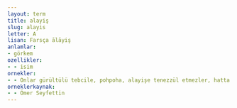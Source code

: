 ```yaml
---
layout: term
title: alayiş
slug: alayis
letter: A
lisan: Farsça ālāyiş
anlamlar:
- görkem
ozellikler:
- - isim
ornekler:
- - Onlar gürültülü tebcile, pohpoha, alayişe tenezzül etmezler, hatta böyle reklamlardan iğrenirler.
orneklerkaynak:
- - Ömer Seyfettin
---
```

